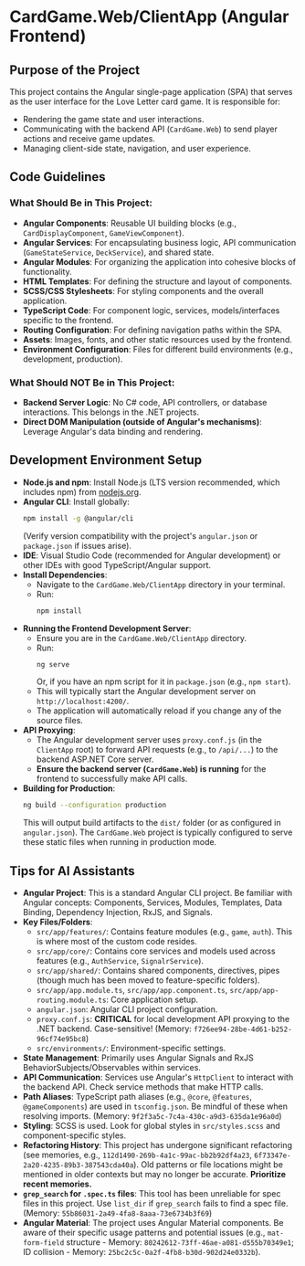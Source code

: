 # CardGame.Web/ClientApp (Angular Frontend)

## Purpose of the Project

This project contains the Angular single-page application (SPA) that serves as the user interface for the Love Letter card game. It is responsible for:
*   Rendering the game state and user interactions.
*   Communicating with the backend API (`CardGame.Web`) to send player actions and receive game updates.
*   Managing client-side state, navigation, and user experience.

## Code Guidelines

### What Should Be in This Project:
*   **Angular Components**: Reusable UI building blocks (e.g., `CardDisplayComponent`, `GameViewComponent`).
*   **Angular Services**: For encapsulating business logic, API communication (`GameStateService`, `DeckService`), and shared state.
*   **Angular Modules**: For organizing the application into cohesive blocks of functionality.
*   **HTML Templates**: For defining the structure and layout of components.
*   **SCSS/CSS Stylesheets**: For styling components and the overall application.
*   **TypeScript Code**: For component logic, services, models/interfaces specific to the frontend.
*   **Routing Configuration**: For defining navigation paths within the SPA.
*   **Assets**: Images, fonts, and other static resources used by the frontend.
*   **Environment Configuration**: Files for different build environments (e.g., development, production).

### What Should NOT Be in This Project:
*   **Backend Server Logic**: No C# code, API controllers, or database interactions. This belongs in the .NET projects.
*   **Direct DOM Manipulation (outside of Angular's mechanisms)**: Leverage Angular's data binding and rendering.

## Development Environment Setup

*   **Node.js and npm**: Install Node.js (LTS version recommended, which includes npm) from [nodejs.org](https://nodejs.org/).
*   **Angular CLI**: Install globally:
    ```bash
    npm install -g @angular/cli
    ```
    (Verify version compatibility with the project's `angular.json` or `package.json` if issues arise).
*   **IDE**: Visual Studio Code (recommended for Angular development) or other IDEs with good TypeScript/Angular support.
*   **Install Dependencies**:
    *   Navigate to the `CardGame.Web/ClientApp` directory in your terminal.
    *   Run:
        ```bash
        npm install
        ```
*   **Running the Frontend Development Server**:
    *   Ensure you are in the `CardGame.Web/ClientApp` directory.
    *   Run:
        ```bash
        ng serve
        ```
        Or, if you have an npm script for it in `package.json` (e.g., `npm start`).
    *   This will typically start the Angular development server on `http://localhost:4200/`.
    *   The application will automatically reload if you change any of the source files.
*   **API Proxying**:
    *   The Angular development server uses `proxy.conf.js` (in the `ClientApp` root) to forward API requests (e.g., to `/api/...`) to the backend ASP.NET Core server.
    *   **Ensure the backend server (`CardGame.Web`) is running** for the frontend to successfully make API calls.
*   **Building for Production**:
    ```bash
    ng build --configuration production
    ```
    This will output build artifacts to the `dist/` folder (or as configured in `angular.json`). The `CardGame.Web` project is typically configured to serve these static files when running in production mode.

## Tips for AI Assistants

*   **Angular Project**: This is a standard Angular CLI project. Be familiar with Angular concepts: Components, Services, Modules, Templates, Data Binding, Dependency Injection, RxJS, and Signals.
*   **Key Files/Folders**:
    *   `src/app/features/`: Contains feature modules (e.g., `game`, `auth`). This is where most of the custom code resides.
    *   `src/app/core/`: Contains core services and models used across features (e.g., `AuthService`, `SignalrService`).
    *   `src/app/shared/`: Contains shared components, directives, pipes (though much has been moved to feature-specific folders).
    *   `src/app/app.module.ts`, `src/app/app.component.ts`, `src/app/app-routing.module.ts`: Core application setup.
    *   `angular.json`: Angular CLI project configuration.
    *   `proxy.conf.js`: **CRITICAL** for local development API proxying to the .NET backend. Case-sensitive! (Memory: `f726ee94-28be-4d61-b252-96cf74e95bc8`)
    *   `src/environments/`: Environment-specific settings.
*   **State Management**: Primarily uses Angular Signals and RxJS BehaviorSubjects/Observables within services.
*   **API Communication**: Services use Angular's `HttpClient` to interact with the backend API. Check service methods that make HTTP calls.
*   **Path Aliases**: TypeScript path aliases (e.g., `@core`, `@features`, `@gameComponents`) are used in `tsconfig.json`. Be mindful of these when resolving imports. (Memory: `9f2f3a5c-7c4a-430c-a9d3-635da1e96a0d`)
*   **Styling**: SCSS is used. Look for global styles in `src/styles.scss` and component-specific styles.
*   **Refactoring History**: This project has undergone significant refactoring (see memories, e.g., `112d1490-269b-4a1c-99ac-bb2b92df4a23`, `6f73347e-2a20-4235-89b3-387543cda40a`). Old patterns or file locations might be mentioned in older contexts but may no longer be accurate. **Prioritize recent memories.**
*   **`grep_search` for `.spec.ts` files**: This tool has been unreliable for spec files in this project. Use `list_dir` if `grep_search` fails to find a spec file. (Memory: `55b86031-2a49-4fa8-8aaa-73e6734b3f69`)
*   **Angular Material**: The project uses Angular Material components. Be aware of their specific usage patterns and potential issues (e.g., `mat-form-field` structure - Memory: `80242612-73ff-46ae-a081-d555b70349e1`; ID collision - Memory: `25bc2c5c-0a2f-4fb8-b30d-902d24e0332b`).
